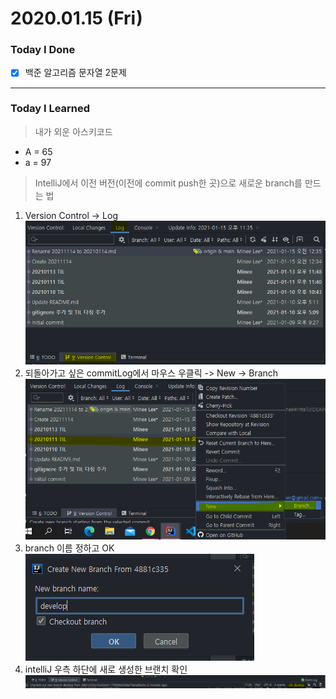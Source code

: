 # 2020.01.15 (Fri)
### Today I Done
- [x] 백준 알고리즘 문자열 2문제
***
### Today I Learned
> 내가 외운 아스키코드  
   - A = 65  
   - a = 97
> IntelliJ에서 이전 버전(이전에 commit push한 곳)으로 새로운 branch를 만드는 법
  1. Version Control -> Log
  ![1](./img/20210115a.PNG)
  2. 되돌아가고 싶은 commitLog에서 마우스 우클릭 -> New -> Branch
  ![2](./img/20210115b.PNG)
  3. branch 이름 정하고 OK
  ![3](./img/20210115c.PNG)
  4. intelliJ 우측 하단에 새로 생성한 브랜치 확인
  ![3](./img/20210115d.PNG)
  
